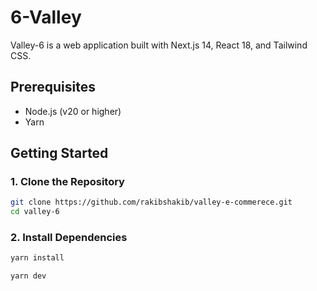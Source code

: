 # 6-Valley

Valley-6 is a web application built with Next.js 14, React 18, and Tailwind CSS.

## Prerequisites

- Node.js (v20 or higher)
- Yarn

## Getting Started

### 1. Clone the Repository

```bash
git clone https://github.com/rakibshakib/valley-e-commerece.git
cd valley-6
```

### 2. Install Dependencies
```bash
yarn install

yarn dev
```